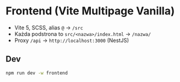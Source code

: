 
# Frontend (Vite Multipage Vanilla)

- Vite 5, SCSS, alias `@` → `/src`
- Każda podstrona to `src/<nazwa>/index.html` → `/nazwa/`
- Proxy `/api` → `http://localhost:3000` (NestJS)

## Dev
```bash
npm run dev -w frontend
```
